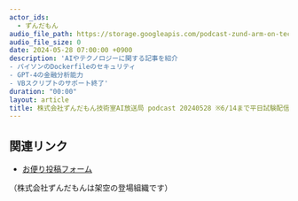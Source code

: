```yaml
---
actor_ids:
  - ずんだもん
audio_file_path: https://storage.googleapis.com/podcast-zund-arm-on-tech/audio/株式会社ずんだもん技術室AI放送局_pdocast_20240528.mp3
audio_file_size: 0
date: 2024-05-28 07:00:00 +0900
description: 'AIやテクノロジーに関する記事を紹介  
- パイソンのDockerfileのセキュリティ  
- GPT-4の金融分析能力  
- VBスクリプトのサポート終了'
duration: "00:00"
layout: article
title: 株式会社ずんだもん技術室AI放送局 podcast 20240528 ※6/14まで平日試験配信中
---
```


## 関連リンク

- [お便り投稿フォーム](https://forms.gle/ffg4JTfqdiqK62qf9)

（株式会社ずんだもんは架空の登場組織です）
